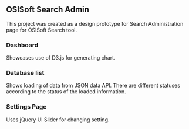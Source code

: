 ## OSISoft Search Admin ##

This project was created as a design prototype for Search Administration page for OSISoft Search tool.

### Dashboard ### 

Showcases use of D3.js for generating chart.

### Database list ###

Shows loading of data from JSON data API. There are different statuses according to the status of the loaded information.

### Settings Page ###

Uses jQuery UI Slider for changing setting.